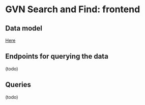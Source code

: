 # GVN Search and Find: frontend

## Data model

[Here](./datamodel.md)

## Endpoints for querying the data

(todo)

## Queries

(todo)

